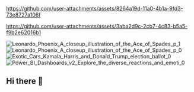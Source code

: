 

https://github.com/user-attachments/assets/8264a19d-11a0-4b1a-9fd3-73e8727a106f



https://github.com/user-attachments/assets/3aba2d9c-2cb7-4c83-b5a5-f9b2e62016b1

![Leonardo_Phoenix_A_closeup_illustration_of_the_Ace_of_Spades_p_1](https://github.com/user-attachments/assets/c134dcb0-0ddd-4d1a-8a6c-14e0eb01b035)
![Leonardo_Phoenix_A_closeup_illustration_of_the_Ace_of_Spades_p_0](https://github.com/user-attachments/assets/ce9c790d-8279-4a96-b133-27e74f143c54)
![Exotic_Cars_Kamala_Harris_and_Donald_Trump_election_ballot_0](https://github.com/user-attachments/assets/0455ec3b-3844-4315-a026-c0840da7d75e)
![Power_BI_Dashboards_v2_Explore_the_diverse_reactions_and_emoti_0](https://github.com/user-attachments/assets/2d3adc33-3ca0-46e1-90e5-c90fd232fa5c)
## Hi there 👋

<!--
**Dieflydoss/Dieflydoss** is a ✨ _special_ ✨ repository because its `README.md` (this file) appears on your GitHub profile.

Here are some ideas to get you started:

- 🔭 I’m currently working on ...mastering this ish 
- 🌱 I’m currently learning 4/20 4 ever...
- 👯 I’m looking to collaborate on art ...
- 🤔 I’m looking for help with ...
- 💬 Ask me about ...
- 📫 How to reach me: ...
- 😄 Pronouns: ...
- ⚡ Fun fact: ...
-->
